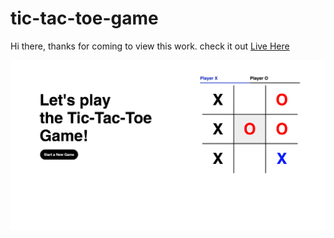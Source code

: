 # tic-tac-toe-game
Hi there, thanks for coming to view this work.
check it out [Live Here](https://my-tictac-toe.netlify.app/)

![Tic-Tact-Toe](https://github.com/EmmanuelObi/tic-tac-toe-game/blob/main/Screenshot%202022-08-27%20at%2011.07.45.png?raw=true)
